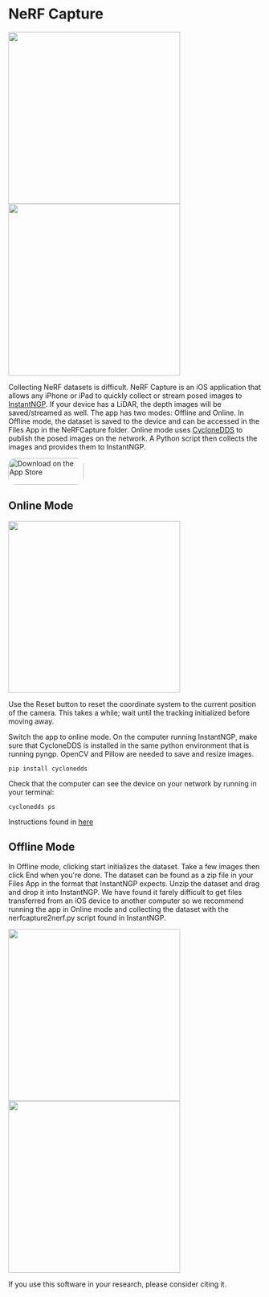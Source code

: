 # NeRF Capture 
<img src="docs/assets_readme/NeRFCaptureReal.png" height="342"/><img src="docs/assets_readme/NeRFCaptureSample.gif" height="342"/> 


Collecting NeRF datasets is difficult. NeRF Capture is an iOS application that allows any iPhone or iPad to quickly collect or stream posed images to [InstantNGP](https://github.com/NVlabs/instant-ngp). If your device has a LiDAR, the depth images will be saved/streamed as well. The app has two modes: Offline and Online. In Offline mode, the dataset is saved to the device and can be accessed in the Files App in the NeRFCapture folder. Online mode uses [CycloneDDS](https://github.com/eclipse-cyclonedds/cyclonedds) to publish the posed images on the network. A Python script then collects the images and provides them to InstantNGP.

<a href="https://apps.apple.com/us/app/nerfcapture/id6446518379?itsct=apps_box_badge&amp;itscg=30200" style="display: inline-block; overflow: hidden; border-radius: 13px; width: 150px; height: 53px;"><img src="https://tools.applemediaservices.com/api/badges/download-on-the-app-store/black/en-us?size=250x83&amp;releaseDate=1679443200" alt="Download on the App Store" style="border-radius: 13px; width: 150px; height: 53px;"></a>



## Online Mode

<img src="docs/assets_readme/NeRFCaptureScreenshot.png" height="342"/>

Use the Reset button to reset the coordinate system to the current position of the camera. This takes a while; wait until the tracking initialized before moving away.

Switch the app to online mode. On the computer running InstantNGP, make sure that CycloneDDS is installed in the same python environment that is running pyngp. OpenCV and Pillow are needed to save and resize images.

```
pip install cyclonedds
```

Check that the computer can see the device on your network by running in your terminal:

```
cyclonedds ps
```

Instructions found in [here](https://github.com/NVlabs/instant-ngp/blob/master/docs/nerf_dataset_tips.md#NeRFCapture)


## Offline Mode

In Offline mode, clicking start initializes the dataset. Take a few images then click End when you're done. The dataset can be found as a zip file in your Files App in the format that InstantNGP expects. Unzip the dataset and drag and drop it into InstantNGP. We have found it farely difficult to get files transferred from an iOS device to another computer so we recommend running the app in Online mode and collecting the dataset with the nerfcapture2nerf.py script found in InstantNGP.

<img src="docs/assets_readme/NeRFCaptureFile1.png" height="342"/>
<img src="docs/assets_readme/NeRFCaptureFile2.png" height="342"/>


If you use this software in your research, please consider citing it. 




